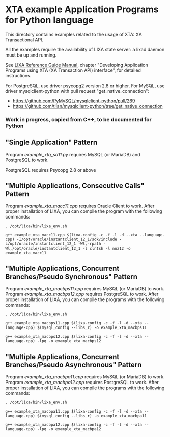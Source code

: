 # XTA example Application Programs for Python language #

This directory contains examples related to the usage of XTA: XA Transactional
API.

All the examples require the availability of LIXA state server: a lixad daemon
must be up and running.

See [LIXA Reference Guide Manual](http://www.tiian.org/lixa/manuals/html/index.html), chapter "Developing Application Programs using XTA (XA Transaction API) interface", for detailed instructions.

For PostgreSQL, use driver psycopg2 version 2.8 or higher.
For MySQL, use driver mysqlclient-python with pull request
"get_native_connection":

* https://github.com/PyMySQL/mysqlclient-python/pull/269
* https://github.com/tiian/mysqlclient-python/tree/get_native_connection


### Work in progress, copied from C++, to be documented for Python ###

## "Single Application" Pattern ##

Program *example_xta_sa11.py* requires MySQL (or MariaDB) and PostgreSQL to
work.

PostgreSQL requires Psycopg 2.8 or above

## "Multiple Applications, Consecutive Calls" Pattern ##

Program *example_xta_macc11.cpp* requires Oracle Client to work.
After proper installation of LIXA, you can compile the program with the
following commands:

`. /opt/lixa/bin/lixa_env.sh`

`g++ example_xta_macc11.cpp $(lixa-config -c -f -l -d --xta --language-cpp) -I/opt/oracle/instantclient_12_1/sdk/include -L/opt/oracle/instantclient_12_1 -Wl,-rpath -Wl,/opt/oracle/instantclient_12_1 -l clntsh -l nnz12 -o example_xta_macc11`

## "Multiple Applications, Concurrent Branches/Pseudo Synchronous" Pattern ##

Program *example_xta_macbps11.cpp* requires MySQL (or MariaDB) to work.
Program *example_xta_macbps12.cpp* requires PostgreSQL to work.
After proper installation of LIXA, you can compile the programs with the
following commands:

`. /opt/lixa/bin/lixa_env.sh`

`g++ example_xta_macbps11.cpp $(lixa-config -c -f -l -d --xta --language-cpp) $(mysql_config --libs_r) -o example_xta_macbps11`

`g++ example_xta_macbps12.cpp $(lixa-config -c -f -l -d --xta --language-cpp) -lpq -o example_xta_macbps12`



## "Multiple Applications, Concurrent Branches/Pseudo Asynchronous" Pattern ##

Program *example_xta_macbpa11.cpp* requires MySQL (or MariaDB) to work.
Program *example_xta_macbpa12.cpp* requires PostgreSQL to work.
After proper installation of LIXA, you can compile the programs with the
following commands:

`. /opt/lixa/bin/lixa_env.sh`

`g++ example_xta_macbpa11.cpp $(lixa-config -c -f -l -d --xta --language-cpp) $(mysql_config --libs_r) -o example_xta_macbpa11`

`g++ example_xta_macbpa12.cpp $(lixa-config -c -f -l -d --xta --language-cpp) -lpq -o example_xta_macbpa12`

